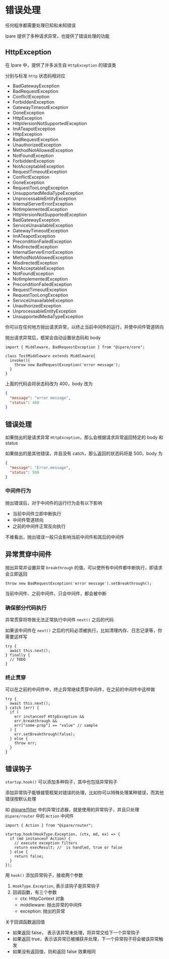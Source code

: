 # 错误处理

任何程序都需要处理已知和未知错误

Ipare 提供了多种请求异常，也提供了错误处理的功能

## HttpException

在 Ipare 中，提供了许多派生自 `HttpException` 的错误类

分别与标准 `http` 状态码相对应

- BadGatewayException
- BadRequestException
- ConflictException
- ForbiddenException
- GatewayTimeoutException
- GoneException
- HttpException
- HttpVersionNotSupportedException
- ImATeapotException
- HttpException
- BadRequestException
- UnauthorizedException
- MethodNotAllowedException
- NotFoundException
- ForbiddenException
- NotAcceptableException
- RequestTimeoutException
- ConflictException
- GoneException
- RequestTooLongException
- UnsupportedMediaTypeException
- UnprocessableEntityException
- InternalServerErrorException
- NotImplementedException
- HttpVersionNotSupportedException
- BadGatewayException
- ServiceUnavailableException
- GatewayTimeoutException
- ImATeapotException
- PreconditionFailedException
- MisdirectedException
- InternalServerErrorException
- MethodNotAllowedException
- MisdirectedException
- NotAcceptableException
- NotFoundException
- NotImplementedException
- PreconditionFailedException
- RequestTimeoutException
- RequestTooLongException
- ServiceUnavailableException
- UnauthorizedException
- UnprocessableEntityException
- UnsupportedMediaTypeException

你可以在任何地方抛出请求异常，以终止当前中间件的运行，并使中间件管道转向

抛出请求异常后，框架会自动设置状态码和 body

```TS
import { Middleware, BadRequestException } from "@ipare/core";

class TestMiddleware extends Middleware{
  invoke(){
    throw new BadRequestException('error message');
  }
}
```

上面的代码会将状态码改为 400，body 改为

```json
{
  "message": "error message",
  "status": 400
}
```

## 错误处理

如果抛出的是请求异常 `HttpException`，那么会根据请求异常返回特定的 body 和 status

如果抛出的是其他错误，并且没有 catch，那么返回的状态码将是 500，body 为

```json
{
  "message": "Error.message",
  "status": 500
}
```

### 中间件行为

抛出错误后，对于中间件的运行行为会有以下影响

- 当前中间件立即中断执行
- 中间件管道转向
- 之前的中间件正常反向执行

不难看出，抛出错误一般只会影响当前中间件和其后的中间件

## 异常贯穿中间件

抛出异常并设置异常 `breakthrough` 的值，可以使所有中间件都中断执行，即请求会立即返回

```TS
throw new BadRequestException('error message').setBreakthrough();
```

当前中间件、之前中间件、只会中间件，都会被中断

### 确保部分代码执行

异常贯穿将导致无法正常执行中间件 `next()` 之后的代码

如果该中间件在 `next()` 之后的代码必须被执行，比如清理内存、日志记录等，你需要这样写

```TS
try {
  await this.next();
} finally {
  // TODO
}
```

### 终止贯穿

可以在之前的中间件中，终止异常继续贯穿中间件，在之前的中间件中这样做

```TS
try {
  await this.next();
} catch (err) {
  if (
    err instanceof HttpException &&
    err.breakthrough &&
    err["some-prop"] == "value" // sample
  ) {
    err.setBreakthrough(false);
  } else {
    throw err;
  }
}
```

## 错误钩子

`startup.hook()` 可以添加多种钩子，其中也包括异常钩子

添加异常钩子能够接管框架对错误的处理，比如你可以特殊处理某种错误，而其他错误按默认处理

如 [@ipare/filter](./filter) 中的异常过滤器，就是使用的异常钩子，并且只处理 `@ipare/router` 中的 `Action` 中间件

```TS
import { Action } from "@ipare/router";

startup.hook(HookType.Exception, (ctx, md, ex) => {
  if (md instanceof Action) {
    // execute exception filters
    return execResult; //  is handled, true or false
  } else {
    return false;
  }
});
```

用 `hook()` 添加异常钩子，接收两个参数

1. `HookType.Exception`, 表示该钩子是异常钩子
2. 回调函数，有三个参数
   - ctx: HttpContext 对象
   - middleware: 抛出异常的中间件
   - exception: 抛出的异常

关于回调函数返回值

- 如果返回 false， 表示该异常未处理，将异常交给下一个异常钩子
- 如果返回 true，表示该异常已被捕获并处理，下一个异常钩子将会被该异常触发
- 如果没有返回值，则和返回 false 效果相同
